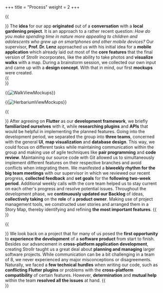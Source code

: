 +++
title = "Process"
weight = 2
+++


{{<section title="Idea">}}
The **idea** for our app **originated** out of a **conversation** with a **local gardening project**. It is an approach to a rather recent question: _How do you make spending time in nature more appealing to children and adolescents who grew up on smartphones and other mobile devices?_
Our supervisor, **Prof. Dr. Lenz** approached us with his initial idea for a **mobile application** which already laid out most of the **core features** that the final version of Strollr incorporates, like the ability to take photos and **visualize walks** with a map. 
During a brainstorm session, we collected our own input and came up with a **design concept**. With that in mind, our first **mockups** were created.  
{{</section>}}

{{<image src="RouteViewCompilation2.png" alt="WalkViewMockups">}}

{{<image src="HerbariumViewCompilation.png" alt="HerbariumViewMockups">}}

{{<section title="Development">}}
After agreeing on **Flutter** as our **development framework**, we briefly **familiarized ourselves** with it, while **researching plugins** and **APIs** that would be helpful in implementing the planned features. 
Going into the development period, we separated the group into **three teams**, concerned with the general **UI**, **map visualization** and **database design**. 
This way, we could focus on different tasks while maintaining communication within the group and making use of agile techniques like **pair programming** and **code review**. 
Maintaining our source code with Git allowed us to simultaneously implement different features on their respective branches and avoid conflicts when integrating them. 
We manifested a **biweekly rhythm for the big team meetings** with our supervisor in which we reviewed our recent progress, **collected feedback** and **set goals** for the **following two-week period**. 
Additional weekly calls with the core team helped us to stay current on each other's progress and resolve potential issues. 
Throughout the development phase, we **continuously updated our Backlog** of ideas, **collectively taking** on the **role** of a **product owner**. Making use of project management tools, we constructed user stories and arranged them in a Story Map, 
thereby identifying and refining **the most important features**.
{{</section>}}


{{<section title="Reflection">}}
We look back on a project that for many of us posed the **first opportunity** to **experience the development** of a **software product** from start to finish. 
Besides our advancement in **cross-platform application** **development**, creating Strollr taught us a great deal about **planning and managing** larger software projects. 
While communication can be a bit challenging in a team of 8, we never experienced any major misconceptions or disagreements. Naturally, we faced a **few technical** **hurdles** when writing our code, such as **conflicting Flutter plugins** 
or problems with the **cross-platform compatibility** of certain features. However, **determination** and **mutual help** within the team **resolved all the issues** at hand. 
{{</section>}}
